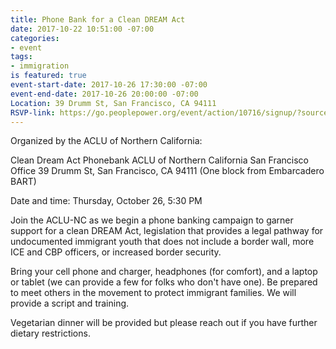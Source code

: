 ```yaml
---
title: Phone Bank for a Clean DREAM Act
date: 2017-10-22 10:51:00 -07:00
categories:
- event
tags:
- immigration
is featured: true
event-start-date: 2017-10-26 17:30:00 -07:00
event-end-date: 2017-10-26 20:00:00 -07:00
Location: 39 Drumm St, San Francisco, CA 94111
RSVP-link: https://go.peoplepower.org/event/action/10716/signup/?source=ppem_34136&t=2&akid=34136%2E49220%2EvQTah-
---
```


Organized by the ACLU of Northern California:

Clean Dream Act Phonebank
ACLU of Northern California San Francisco Office
39 Drumm St, San Francisco, CA 94111
(One block from Embarcadero BART)

Date and time:
Thursday, October 26, 5:30 PM

Join the ACLU-NC as we begin a phone banking campaign to garner support for a clean DREAM Act, legislation that provides a legal pathway for undocumented immigrant youth that does not include a border wall, more ICE and CBP officers, or increased border security.

Bring your cell phone and charger, headphones (for comfort), and a laptop or tablet (we can provide a few for folks who don't have one). Be prepared to meet others in the movement to protect immigrant families. We will provide a script and training.

Vegetarian dinner will be provided but please reach out if you have further dietary restrictions.